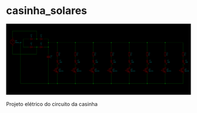 # casinha_solares

![Foto do esquemático](/foto_circuito.png)

Projeto elétrico do circuito da casinha
